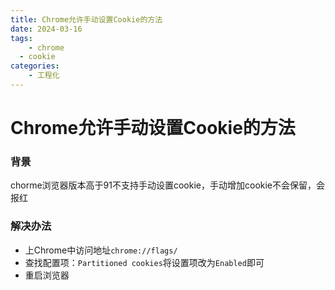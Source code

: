 ```yaml
---
title: Chrome允许手动设置Cookie的方法
date: 2024-03-16
tags:
	- chrome
  - cookie
categories:
	- 工程化
---
```

# Chrome允许手动设置Cookie的方法

### 背景
chorme浏览器版本高于91不支持手动设置cookie，手动增加cookie不会保留，会报红

### 解决办法

- 上Chrome中访问地址`chrome://flags/`
- 查找配置项：`Partitioned cookies`将设置项改为`Enabled`即可
- 重启浏览器
